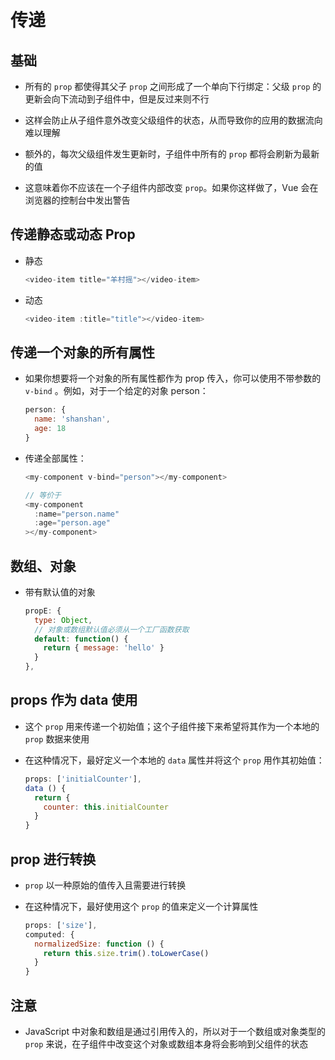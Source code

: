 # 传递

## 基础

+ 所有的 `prop` 都使得其父子 `prop` 之间形成了一个单向下行绑定：父级 `prop` 的更新会向下流动到子组件中，但是反过来则不行

+ 这样会防止从子组件意外改变父级组件的状态，从而导致你的应用的数据流向难以理解

+ 额外的，每次父级组件发生更新时，子组件中所有的 `prop` 都将会刷新为最新的值

+ 这意味着你不应该在一个子组件内部改变 `prop`。如果你这样做了，Vue 会在浏览器的控制台中发出警告

## 传递静态或动态 Prop

+ 静态

    ```js
    <video-item title="羊村摇"></video-item>
    ```

+ 动态

    ```js
    <video-item :title="title"></video-item>
    ```

## 传递一个对象的所有属性

+ 如果你想要将一个对象的所有属性都作为 prop 传入，你可以使用不带参数的 `v-bind` 。例如，对于一个给定的对象 person：

    ```js
    person: {
      name: 'shanshan',
      age: 18
    }
    ```

+ 传递全部属性：

    ```js
    <my-component v-bind="person"></my-component>
    ```

    ```js
    // 等价于
    <my-component
      :name="person.name"
      :age="person.age"
    ></my-component>
    ```

## 数组、对象

+ 带有默认值的对象

    ```js
    propE: {
      type: Object,
      // 对象或数组默认值必须从一个工厂函数获取
      default: function() {
        return { message: 'hello' }
      }
    },
    ```

## props 作为 data 使用

+ 这个 `prop` 用来传递一个初始值；这个子组件接下来希望将其作为一个本地的 `prop` 数据来使用

+ 在这种情况下，最好定义一个本地的 `data` 属性并将这个 `prop` 用作其初始值：

    ```js
    props: ['initialCounter'],
    data () {
      return {
        counter: this.initialCounter
      }
    }
    ```

## prop 进行转换

+ `prop` 以一种原始的值传入且需要进行转换

+ 在这种情况下，最好使用这个 `prop` 的值来定义一个计算属性

    ```js
    props: ['size'],
    computed: {
      normalizedSize: function () {
        return this.size.trim().toLowerCase()
      }
    }
    ```

## 注意

+ JavaScript 中对象和数组是通过引用传入的，所以对于一个数组或对象类型的 `prop` 来说，在子组件中改变这个对象或数组本身将会影响到父组件的状态
